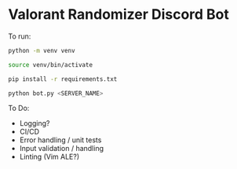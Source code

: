 # Valorant Randomizer Discord Bot

To run:

```bash
python -m venv venv

source venv/bin/activate

pip install -r requirements.txt

python bot.py <SERVER_NAME>
```

To Do:

- Logging?
- CI/CD
- Error handling / unit tests
- Input validation / handling
- Linting (Vim ALE?)
